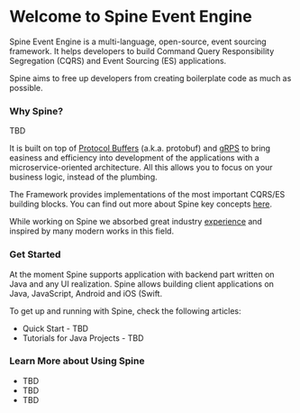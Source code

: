 # Welcome to Spine Event Engine

Spine Event Engine is a multi-language, open-source, event sourcing framework.
It helps developers to build Command Query Responsibility Segregation (CQRS) and Event Sourcing (ES) applications. 

Spine aims to free up developers from creating boilerplate code as much as possible.


### Why Spine?
TBD

It is built on top of [Protocol Buffers](https://developers.google.com/protocol-buffers/docs/overview) (a.k.a. protobuf) and [gRPS](http://www.grpc.io/docs/) to bring easiness and efficiency into development of the applications with a microservice-oriented architecture. All this allows you to focus on your business logic, instead of the plumbing.


The Framework provides implementations of the most important CQRS/ES building blocks. 
You can find out more about Spine key concepts [here](concepts.md).
 
While working on Spine we absorbed great industry [experience](prior_art.md) and inspired by many modern works in this field.

### Get Started

At the moment Spine supports application with backend part written on Java and any UI realization. 
Spine allows building client applications on Java, JavaScript, Android and iOS (Swift. 

To get up and running with Spine, check the following articles:
* Quick Start - TBD
* Tutorials for Java Projects - TBD



### Learn More about Using Spine


* TBD
* TBD
* TBD